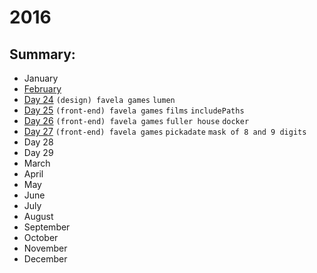 # 2016

## Summary:
 - January
 - [February](feb/README.md)
  - [Day 24](02-24-2016.md) `(design) favela games` `lumen`
  - [Day 25](02-25-2016.md) `(front-end) favela games` `films` `includePaths`
  - [Day 26](02-26-2016.md) `(front-end) favela games` `fuller house`  `docker` 
  - [Day 27](02-26-2016.md) `(front-end) favela games` `pickadate` `mask of 8 and 9 digits`
  - Day 28
  - Day 29
 - March
 - April
 - May
 - June
 - July
 - August
 - September
 - October
 - November
 - December
